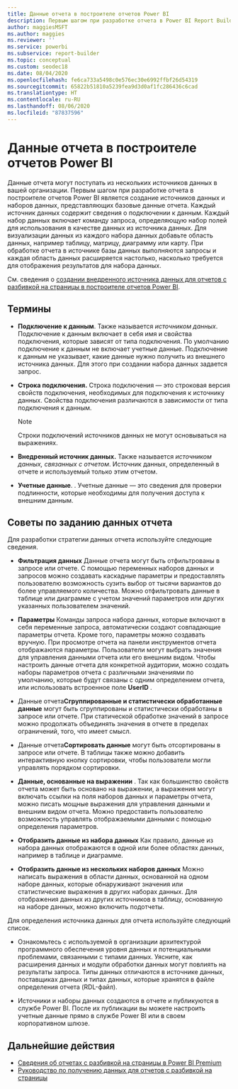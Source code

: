 ```yaml
---
title: Данные отчета в построителе отчетов Power BI
description: Первым шагом при разработке отчета в Power BI Report Builder является создание источников данных и наборов данных, представляющих базовые данные отчета.
author: maggiesMSFT
ms.author: maggies
ms.reviewer: ''
ms.service: powerbi
ms.subservice: report-builder
ms.topic: conceptual
ms.custom: seodec18
ms.date: 08/04/2020
ms.openlocfilehash: fe6ca733a5498c0e576ec30e6992ffbf26d54319
ms.sourcegitcommit: 65822b51810a5239fea9d3d0af1fc286436c6cad
ms.translationtype: HT
ms.contentlocale: ru-RU
ms.lasthandoff: 08/06/2020
ms.locfileid: "87837596"
---
```

# <a name="report-data-in-power-bi-report-builder"></a>Данные отчета в построителе отчетов Power BI

Данные отчета могут поступать из нескольких источников данных в вашей организации. Первым шагом при разработке отчета в построителе отчетов Power BI является создание источников данных и наборов данных, представляющих базовые данные отчета. Каждый источник данных содержит сведения о подключении к данным. Каждый набор данных включает команду запроса, определяющую набор полей для использования в качестве данных из источника данных. Для визуализации данных из каждого набора данных добавьте область данных, например таблицу, матрицу, диаграмму или карту. При обработке отчета в источнике базы данных выполняются запросы и каждая область данных расширяется настолько, насколько требуется для отображения результатов для набора данных.  

См. сведения о [создании внедренного источника данных для отчетов с разбивкой на страницы в построителе отчетов Power BI](paginated-reports-embedded-data-source.md).


##  <a name="terms"></a><a name="BkMk_ReportDataTerms"></a> Термины  
  
- **Подключение к данным**. Также называется *источником данных*. Подключение к данным включает в себя имя и свойства подключения, которые зависят от типа подключения. По умолчанию подключение к данным не включает учетные данные. Подключение к данным не указывает, какие данные нужно получить из внешнего источника данных. Для этого при создании набора данных задается запрос.  
  
- **Строка подключения.** Строка подключения — это строковая версия свойств подключения, необходимых для подключения к источнику данных. Свойства подключения различаются в зависимости от типа подключения к данным. 

    > [!NOTE]
    > Строки подключений источников данных не могут основываться на выражениях.
  
- **Внедренный источник данных.** Также называется *источником данных, связанных с отчетом*. Источник данных, определенный в отчете и используемый только этим отчетом.  
  
- **Учетные данные**. .   Учетные данные — это сведения для проверки подлинности, которые необходимы для получения доступа к внешним данным.  
  
##  <a name="tips-for-specifying-report-data"></a><a name="BkMk_ReportDataTips"></a> Советы по заданию данных отчета

 Для разработки стратегии данных отчета используйте следующие сведения.  
  
- **Фильтрация данных** Данные отчета могут быть отфильтрованы в запросе или отчете. С помощью переменных наборов данных и запросов можно создавать каскадные параметры и предоставлять пользователю возможность сузить выбор от тысячи вариантов до более управляемого количества. Можно отфильтровать данные в таблице или диаграмме с учетом значений параметров или других указанных пользователем значений.  
  
- **Параметры** Команды запроса набора данных, которые включают в себя переменные запроса, автоматически создают совпадающие параметры отчета. Кроме того, параметры можно создавать вручную. При просмотре отчета на панели инструментов отчета отображаются параметры. Пользователи могут выбрать значения для управления данными отчета или его внешним видом. Чтобы настроить данные отчета для конкретной аудитории, можно создать наборы параметров отчета с различными значениями по умолчанию, которые будут связаны с одним определением отчета, или использовать встроенное поле **UserID** . 
  
- Данные отчета**Сгруппированные и статистически обработанные данные** могут быть сгруппированы и статистически обработаны в запросе или отчете. При статической обработке значений в запросе можно продолжать объединять значения в отчете в пределах ограничений, того, что имеет смысл.  
  
- Данные отчета**Сортировать данные** могут быть отсортированы в запросе или отчете. В таблицы также можно добавить интерактивную кнопку сортировки, чтобы пользователи могли управлять порядком сортировки.  
  
- **Данные, основанные на выражении** . Так как большинство свойств отчета может быть основано на выражении, а выражения могут включать ссылки на поля наборов данных и параметры отчета, можно писать мощные выражения для управления данными и внешним видом отчета. Можно предоставить пользователю возможность управлять отображаемыми данными с помощью определения параметров.  
  
- **Отобразить данные из набора данных** Как правило, данные из набора данных отображаются в одной или более областях данных, например в таблице и диаграмме.  
  
- **Отобразить данные из нескольких наборов данных**  Можно написать выражения в области данных, основанной на одном наборе данных, которые обнаруживают значения или статистические выражения в других наборах данных. Для отображения данных из других источников в таблицу, основанную на наборе данных, можно включить подотчеты.  
  
 Для определения источника данных для отчета используйте следующий список.  
  
- Ознакомьтесь с используемой в организации архитектурой программного обеспечения уровня данных и потенциальными проблемами, связанными с типами данных. Уясните, как расширения данных и модули обработки данных могут повлиять на результаты запроса. Типы данных отличаются в источнике данных, поставщиках данных и типах данных, которые хранятся в файле определения отчета (RDL-файл).  
  
- Источники и наборы данных создаются в отчете и публикуются в службе Power BI. После их публикации вы можете настроить учетные данные прямо в службе Power BI или в своем корпоративном шлюзе. 

## <a name="next-steps"></a>Дальнейшие действия

- [Сведения об отчетах с разбивкой на страницы в Power BI Premium](paginated-reports-report-builder-power-bi.md)  
- [Руководство по получению данных для отчетов с разбивкой на страницы](../guidance/report-paginated-data-retrieval.md)
